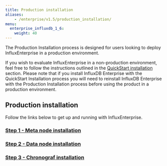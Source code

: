 ```yaml
---
title: Production installation
aliases:
    - /enterprise/v1.5/production_installation/
menu:
  enterprise_influxdb_1_6:
    weight: 40
---
```


The Production Installation process is designed for users looking to deploy
InfluxEnterprise in a production environment.

If you wish to evaluate InfluxEnterprise in a non-production
environment, feel free to follow the instructions outlined in the
[QuickStart installation](/enterprise_influxdb/v1.6/quickstart_installation) section.
Please note that if you install InfluxDB Enterprise with the QuickStart Installation process you
will need to reinstall InfluxDB Enterprise with the Production Installation
process before using the product in a production environment.


## Production installation

Follow the links below to get up and running with InfluxEnterprise.

### [Step 1 - Meta node installation](/enterprise_influxdb/v1.6/production_installation/meta_node_installation/)
### [Step 2 - Data node installation](/enterprise_influxdb/v1.6/production_installation/data_node_installation/)
### [Step 3 - Chronograf installation](/enterprise_influxdb/v1.6/production_installation/chrono_install/)

